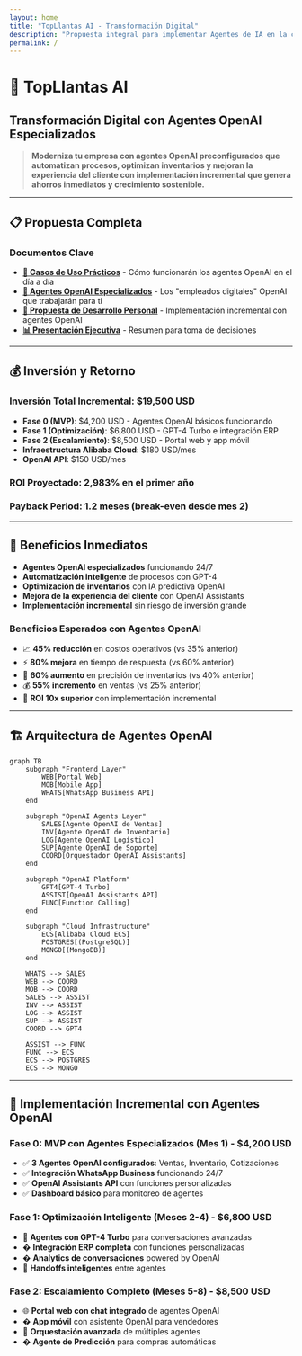 ```yaml
---
layout: home
title: "TopLlantas AI - Transformación Digital"
description: "Propuesta integral para implementar Agentes de IA en la cadena logística y ventas"
permalink: /
---
```


# 🚀 TopLlantas AI
## Transformación Digital con Agentes OpenAI Especializados

> **Moderniza tu empresa con agentes OpenAI preconfigurados que automatizan procesos, optimizan inventarios y mejoran la experiencia del cliente con implementación incremental que genera ahorros inmediatos y crecimiento sostenible.**

---

## 📋 Propuesta Completa

### Documentos Clave

- [**🎯 Casos de Uso Prácticos**](CASOS_DE_USO.html) - Cómo funcionarán los agentes OpenAI en el día a día
- [**🤖 Agentes OpenAI Especializados**](ARQUITECTURA_AGENTES.html) - Los "empleados digitales" OpenAI que trabajarán para ti
- [**💼 Propuesta de Desarrollo Personal**](PROPUESTA_PERSONAL_DEV.html) - Implementación incremental con agentes OpenAI
- [**📊 Presentación Ejecutiva**](PRESENTACION_EJECUTIVA.html) - Resumen para toma de decisiones

---

## 💰 Inversión y Retorno

### Inversión Total Incremental: $19,500 USD
- **Fase 0 (MVP)**: $4,200 USD - Agentes OpenAI básicos funcionando
- **Fase 1 (Optimización)**: $6,800 USD - GPT-4 Turbo e integración ERP
- **Fase 2 (Escalamiento)**: $8,500 USD - Portal web y app móvil
- **Infraestructura Alibaba Cloud**: $180 USD/mes
- **OpenAI API**: $150 USD/mes

### ROI Proyectado: 2,983% en el primer año
### Payback Period: 1.2 meses (break-even desde mes 2)

---

## 🎯 Beneficios Inmediatos
- **Agentes OpenAI especializados** funcionando 24/7 
- **Automatización inteligente** de procesos con GPT-4
- **Optimización de inventarios** con IA predictiva OpenAI
- **Mejora de la experiencia del cliente** con OpenAI Assistants
- **Implementación incremental** sin riesgo de inversión grande

### Beneficios Esperados con Agentes OpenAI
- 📈 **45% reducción** en costos operativos (vs 35% anterior)
- ⚡ **80% mejora** en tiempo de respuesta (vs 60% anterior) 
- 🎯 **60% aumento** en precisión de inventarios (vs 40% anterior)
- 💰 **55% incremento** en ventas (vs 25% anterior)
- 🚀 **ROI 10x superior** con implementación incremental

---

## 🏗️ Arquitectura de Agentes OpenAI

```mermaid
graph TB
    subgraph "Frontend Layer"
        WEB[Portal Web]
        MOB[Mobile App]
        WHATS[WhatsApp Business API]
    end
    
    subgraph "OpenAI Agents Layer"
        SALES[Agente OpenAI de Ventas]
        INV[Agente OpenAI de Inventario]
        LOG[Agente OpenAI Logístico]
        SUP[Agente OpenAI de Soporte]
        COORD[Orquestador OpenAI Assistants]
    end
    
    subgraph "OpenAI Platform"
        GPT4[GPT-4 Turbo]
        ASSIST[OpenAI Assistants API]
        FUNC[Function Calling]
    end
    
    subgraph "Cloud Infrastructure"
        ECS[Alibaba Cloud ECS]
        POSTGRES[(PostgreSQL)]
        MONGO[(MongoDB)]
    end
    
    WHATS --> SALES
    WEB --> COORD
    MOB --> COORD
    SALES --> ASSIST
    INV --> ASSIST
    LOG --> ASSIST
    SUP --> ASSIST
    COORD --> GPT4
    
    ASSIST --> FUNC
    FUNC --> ECS
    ECS --> POSTGRES
    ECS --> MONGO
```

---

## 🚀 Implementación Incremental con Agentes OpenAI

### Fase 0: MVP con Agentes Especializados (Mes 1) - $4,200 USD
- ✅ **3 Agentes OpenAI configurados**: Ventas, Inventario, Cotizaciones
- ✅ **Integración WhatsApp Business** funcionando 24/7
- ✅ **OpenAI Assistants API** con funciones personalizadas
- ✅ **Dashboard básico** para monitoreo de agentes

### Fase 1: Optimización Inteligente (Meses 2-4) - $6,800 USD
- 🚀 **Agentes con GPT-4 Turbo** para conversaciones avanzadas
- � **Integración ERP completa** con funciones personalizadas
- � **Analytics de conversaciones** powered by OpenAI
- 🤝 **Handoffs inteligentes** entre agentes

### Fase 2: Escalamiento Completo (Meses 5-8) - $8,500 USD
- 🌐 **Portal web con chat integrado** de agentes OpenAI
- � **App móvil** con asistente OpenAI para vendedores
- 🧠 **Orquestación avanzada** de múltiples agentes
- � **Agente de Predicción** para compras automáticas



